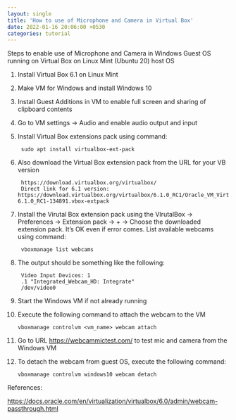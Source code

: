 ```yaml
---
layout: single
title: 'How to use of Microphone and Camera in Virtual Box'
date: 2022-01-16 20:06:00 +0530
categories: tutorial
---
```


Steps to enable use of Microphone and Camera in Windows Guest OS running on Virtual Box on Linux Mint (Ubuntu 20) host OS


1. Install Virtual Box 6.1 on Linux Mint
2. Make VM for Windows and install Windows 10
3. Install Guest Additions in VM to enable full screen and sharing of clipboard contents
4. Go to VM settings -> Audio and enable audio output and input
5. Install Virtual Box extensions pack using command:

        sudo apt install virtualbox-ext-pack

6. Also download the Virtual Box extension pack from the URL for your VB version

        https://download.virtualbox.org/virtualbox/
        Direct link for 6.1 version: https://download.virtualbox.org/virtualbox/6.1.0_RC1/Oracle_VM_VirtualBox_Extension_Pack-6.1.0_RC1-134891.vbox-extpack

7. Install the Virutal Box extension pack using the VIrutalBox -> Preferences -> Extension pack -> + -> Choose the downloaded extension pack. It’s OK even if error comes.
List available webcams using command:

        vboxmanage list webcams

8. The output should be something like the following:

        Video Input Devices: 1
        .1 "Integrated_Webcam_HD: Integrate"
        /dev/video0


9. Start the Windows VM if not already running
10. Execute the following command to attach the webcam to the VM

        vboxmanage controlvm <vm_name> webcam attach

11. Go to URL https://webcammictest.com/ to test mic and camera from the Windows VM
12. To detach the webcam from guest OS, execute the following command:

        vboxmanage controlvm windows10 webcam detach


References:

https://docs.oracle.com/en/virtualization/virtualbox/6.0/admin/webcam-passthrough.html



